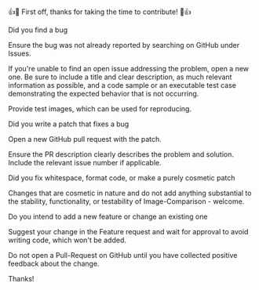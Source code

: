 
👍🎉 First off, thanks for taking the time to contribute! 🎉👍

Did you find a bug

Ensure the bug was not already reported by searching on GitHub under Issues.

If you're unable to find an open issue addressing the problem, open a new one. Be sure to include a title and clear description, as much relevant information as possible, and a code sample or an executable test case demonstrating the expected behavior that is not occurring.

Provide test images, which can be used for reproducing.

Did you write a patch that fixes a bug

Open a new GitHub pull request with the patch.

Ensure the PR description clearly describes the problem and solution. Include the relevant issue number if applicable.

Did you fix whitespace, format code, or make a purely cosmetic patch

Changes that are cosmetic in nature and do not add anything substantial to the stability, functionality, or testability of Image-Comparison - welcome.

Do you intend to add a new feature or change an existing one

Suggest your change in the Feature request and wait for approval to avoid writing code, which won't be added.

Do not open a Pull-Request on GitHub until you have collected positive feedback about the change.

Thanks!
